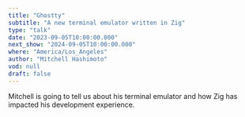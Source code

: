 ```yaml
---
title: "Ghostty"
subtitle: "A new terminal emulator written in Zig"
type: "talk"
date: "2023-09-05T10:00:00.000"
next_show: "2024-09-05T10:00:00.000"
where: "America/Los_Angeles"
author: "Mitchell Hashimoto"
vod: null
draft: false
---
```

Mitchell is going to tell us about his terminal emulator and how Zig has impacted his development experience.  